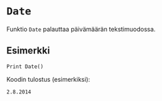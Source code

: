 `Date`
==========

Funktio `Date` palauttaa päivämäärän tekstimuodossa.

Esimerkki
----------

    Print Date()
    
Koodin tulostus (esimerkiksi):

    2.8.2014